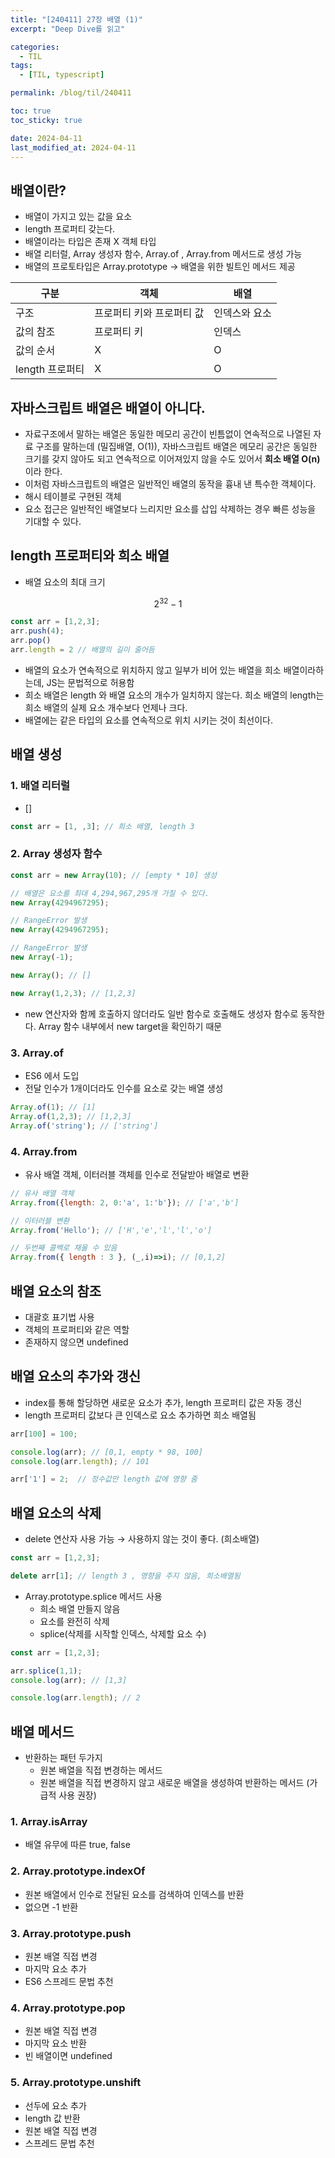 ```yaml
---
title: "[240411] 27장 배열 (1)"
excerpt: "Deep Dive를 읽고"

categories:
  - TIL
tags:
  - [TIL, typescript]

permalink: /blog/til/240411

toc: true
toc_sticky: true

date: 2024-04-11
last_modified_at: 2024-04-11
---
```

## 배열이란?

- 배열이 가지고 있는 값을 요소
- length 프로퍼티 갖는다.
- 배열이라는 타입은 존재 X 객체 타입
- 배열 리터럴, Array 생성자 함수, Array.of , Array.from 메서드로 생성 가능
- 배열의 프로토타입은 Array.prototype → 배열을 위한 빌트인 메서드 제공

| 구분 | 객체 | 배열 |
| --- | --- | --- |
| 구조 | 프로퍼티 키와 프로퍼티 값 | 인덱스와 요소 |
| 값의 참조 | 프로퍼티 키 | 인덱스 |
| 값의 순서 | X | O |
| length 프로퍼티 | X | O |

## 자바스크립트 배열은 배열이 아니다.

- 자료구조에서 말하는 배열은 동일한 메모리 공간이 빈틈없이 연속적으로 나열된 자료 구조를 말하는데 (밀집배열, O(1)), 자바스크립트 배열은 메모리 공간은 동일한 크기를 갖지 않아도 되고 연속적으로 이어져있지 않을 수도 있어서 **희소 배열 O(n)** 이라 한다.
- 이처럼 자바스크립트의 배열은 일반적인 배열의 동작을 흉내 낸 특수한 객체이다.
- 해시 테이블로 구현된 객체
- 요소 접근은 일반적인 배열보다 느리지만 요소를 삽입 삭제하는 경우 빠른 성능을 기대할 수 있다.

## length 프로퍼티와 희소 배열

- 배열 요소의 최대 크기

$$
2^{32}-1
$$

```jsx
const arr = [1,2,3];
arr.push(4);
arr.pop()
arr.length = 2 // 배열의 길이 줄어듬

```

- 배열의 요소가 연속적으로 위치하지 않고 일부가 비어 있는 배열을 희소 배열이라하는데, JS는 문법적으로 허용함
- 희소 배열은 length 와 배열 요소의 개수가 일치하지 않는다. 희소 배열의 length는 희소 배열의 실제 요소 개수보다 언제나 크다.
- 배열에는 같은 타입의 요소를 연속적으로 위치 시키는 것이 최선이다.

## 배열 생성

### 1. 배열 리터럴

- []

```jsx
const arr = [1, ,3]; // 희소 배열, length 3 
```

### 2. Array 생성자 함수

```jsx
const arr = new Array(10); // [empty * 10] 생성
```

```jsx
// 배열은 요소를 최대 4,294,967,295개 가질 수 있다.
new Array(4294967295);

// RangeError 발생
new Array(4294967295);

// RangeError 발생
new Array(-1);

new Array(); // [] 

new Array(1,2,3); // [1,2,3]
```

- new 연산자와 함께 호출하지 않더라도 일반 함수로 호출해도 생성자 함수로 동작한다. Array 함수 내부에서 new target을 확인하기 때문

### 3. Array.of

- ES6 에서 도입
- 전달 인수가 1개이더라도 인수를 요소로 갖는 배열 생성

```jsx
Array.of(1); // [1]
Array.of(1,2,3); // [1,2,3]
Array.of('string'); // ['string']
```

### 4. Array.from

- 유사 배열 객체, 이터러블 객체를 인수로 전달받아 배열로 변환

```jsx
// 유사 배열 객체
Array.from({length: 2, 0:'a', 1:'b'}); // ['a','b']

// 이터러블 변환
Array.from('Hello'); // ['H','e','l','l','o'] 

// 두번째 콜백로 채울 수 있음
Array.from({ length : 3 }, (_,i)=>i); // [0,1,2]
```

## 배열 요소의 참조

- 대괄호 표기법 사용
- 객체의 프로퍼티와 같은 역할
- 존재하지 않으면 undefined

## 배열 요소의 추가와 갱신

- index를 통해 할당하면 새로운 요소가 추가, length 프로퍼티 값은 자동 갱신
- length 프로퍼티 값보다 큰 인덱스로 요소 추가하면 희소 배열됨

```jsx
arr[100] = 100;

console.log(arr); // [0,1, empty * 98, 100]
console.log(arr.length); // 101

arr['1'] = 2;  // 정수값만 length 값에 영향 줌
```

## 배열 요소의 삭제

- delete 연산자 사용 가능 → 사용하지 않는 것이 좋다. (희소배열)

```jsx
const arr = [1,2,3]; 

delete arr[1]; // length 3 , 영향을 주지 않음, 희소배열됨
```

- Array.prototype.splice 메서드 사용
    - 희소 배열 만들지 않음
    - 요소를 완전히 삭제
    - splice(삭제를 시작할 인덱스, 삭제할 요소 수)

```jsx
const arr = [1,2,3];

arr.splice(1,1);
console.log(arr); // [1,3]

console.log(arr.length); // 2
```

## 배열 메서드

- 반환하는 패턴 두가지
    - 원본 배열을 직접 변경하는 메서드
    - 원본 배열을 직접 변경하지 않고 새로운 배열을 생성하여 반환하는 메서드 (가급적 사용 권장)

### 1. Array.isArray

- 배열 유무에 따른 true, false

### 2. Array.prototype.indexOf

- 원본 배열에서 인수로 전달된 요소를 검색하여 인덱스를 반환
- 없으면 -1 반환

### 3. Array.prototype.push

- 원본 배열 직접 변경
- 마지막 요소 추가
- ES6 스프레드 문법 추천

### 4. Array.prototype.pop

- 원본 배열 직접 변경
- 마지막 요소 반환
- 빈 배열이면 undefined

### 5. Array.prototype.unshift

- 선두에 요소 추가
- length 값 반환
- 원본 배열 직접 변경
- 스프레드 문법 추천